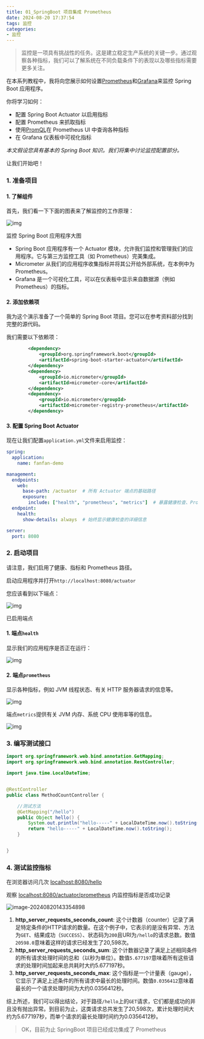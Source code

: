 ```yaml
---
title: 01_SpringBoot 项目集成 Prometheus
date: 2024-08-20 17:37:54
tags: 监控
categories:
- 监控
---
```


> 监控是一项具有挑战性的任务。这是建立稳定生产系统的关键一步。通过观察各种指标，我们可以了解系统在不同负载条件下的表现以及哪些指标需要更多关注。



在本系列教程中，我将向您展示如何设置[Prometheus](https://prometheus.io/)和[Grafana](https://grafana.com/)来监控 Spring Boot 应用程序。

你将学习如何：

- 配置 Spring Boot Actuator 以启用指标
- 配置 Prometheus 来抓取指标
- 使用[PromQL](https://prometheus.io/docs/prometheus/latest/querying/basics/)在 Prometheus UI 中查询各种指标
- 在 Grafana 仪表板中可视化指标

*本文假设您具有基本的 Spring Boot 知识。我们将集中讨论监控配置部分。*

让我们开始吧！



### 1. 准备项目

#### 1. 了解组件

首先，我们看一下下面的图表来了解监控的工作原理：

![img](01_SpringBoot%E9%A1%B9%E7%9B%AE%E9%9B%86%E6%88%90Prometheus/1quNFxdE5j7OtCYBgTOnpVg.png)

监控 Spring Boot 应用程序大图

- Spring Boot 应用程序有一个 Actuator 模块，允许我们监控和管理我们的应用程序。它与第三方监控工具（如 Prometheus）完美集成。
- Micrometer 从我们的应用程序收集指标并将其公开给外部系统，在本例中为 Prometheus。
- Grafana 是一个可视化工具，可以在仪表板中显示来自数据源（例如 Prometheus）的指标。

#### 2. 添加依赖项

我为这个演示准备了一个简单的 Spring Boot 项目。您可以在参考资料部分找到完整的源代码。

我们需要以下依赖项：

```xml
        <dependency>
            <groupId>org.springframework.boot</groupId>
            <artifactId>spring-boot-starter-actuator</artifactId>
        </dependency>
        <dependency>
            <groupId>io.micrometer</groupId>
            <artifactId>micrometer-core</artifactId>
        </dependency>
        <dependency>
            <groupId>io.micrometer</groupId>
            <artifactId>micrometer-registry-prometheus</artifactId>
        </dependency>
```

#### 3. 配置 Spring Boot Actuator

现在让我们配置`application.yml`文件来启用监控：

```yml
spring:
  application:
    name: fanfan-demo

management:
  endpoints:
    web:
      base-path: /actuator  # 所有 Actuator 端点的基础路径
      exposure:
        include: ["health", "prometheus", "metrics"]  # 暴露健康检查、Prometheus 和 Metrics 端点
  endpoint:
    health:
      show-details: always  # 始终显示健康检查的详细信息

server:
  port: 8080
```

### 2. 启动项目

请注意，我们启用了健康、指标和 Prometheus 路径。

启动应用程序并打开`http://localhost:8080/actuator`[](http://localhost:8080/actuator)

您应该看到以下端点：

![img](01_SpringBoot%E9%A1%B9%E7%9B%AE%E9%9B%86%E6%88%90Prometheus/1VV17sAsicC_FNZ3UKoqV0g.png)

已启用端点

#### 1. 端点`health`

显示我们的应用程序是否正在运行：

![img](01_SpringBoot%E9%A1%B9%E7%9B%AE%E9%9B%86%E6%88%90Prometheus/1VVWVa2Rx5Wh6vqHD9kZzgQ.png)

#### 2. 端点`prometheus`

显示各种指标，例如 JVM 线程状态、有关 HTTP 服务器请求的信息等。

![img](01_SpringBoot%E9%A1%B9%E7%9B%AE%E9%9B%86%E6%88%90Prometheus/1RT_yo4bK3ywbIJmWhvzkzQ.png)

端点`metrics`提供有关 JVM 内存、系统 CPU 使用率等的信息。

![img](01_SpringBoot%E9%A1%B9%E7%9B%AE%E9%9B%86%E6%88%90Prometheus/1Hp83eedCI9V6D_zqbLh8yw.png)

### 3. 编写测试接口

```java
import org.springframework.web.bind.annotation.GetMapping;
import org.springframework.web.bind.annotation.RestController;

import java.time.LocalDateTime;


@RestController
public class MethodCountController {

    //测试方法
    @GetMapping("/hello")
    public Object hello() {
        System.out.println("hello-----" + LocalDateTime.now().toString());
        return "hello-----" + LocalDateTime.now().toString();
    }


}
```

### 4. 测试监控指标

在浏览器访问几次 [localhost:8080/hello](http://localhost:8080/hello)



观察 [localhost:8080/actuator/prometheus](http://localhost:8080/actuator/prometheus) 内监控指标是否成功记录

![image-20240820143354898](01_SpringBoot%E9%A1%B9%E7%9B%AE%E9%9B%86%E6%88%90Prometheus/image-20240820143354898.png)

1. **http_server_requests_seconds_count**: 这个计数器（counter）记录了满足特定条件的HTTP请求的数量。在这个例子中，它表示的是没有异常、方法为`GET`、结果成功（`SUCCESS`）、状态码为`200`且URI为`/hello`的请求总数。数值`20598.0`意味着这样的请求已经发生了20,598次。
2. **http_server_requests_seconds_sum**: 这个计数器记录了满足上述相同条件的所有请求处理时间的总和（以秒为单位）。数值`5.677197`意味着所有这些请求的处理时间加起来总共耗时大约5.677197秒。
3. **http_server_requests_seconds_max**: 这个指标是一个计量表（gauge），它显示了满足上述条件的所有请求中最长的处理时间。数值`0.0356412`意味着最长的一个请求处理时间为大约0.0356412秒。

综上所述，我们可以得出结论，对于路径`/hello`上的`GET`请求，它们都是成功的并且没有抛出异常。到目前为止，这类请求总共发生了20,598次，累计处理时间大约为5.677197秒，而单个请求的最长处理时间约为0.0356412秒。



> OK，目前为止 SpringBoot 项目已经成功集成了 Prometheus

